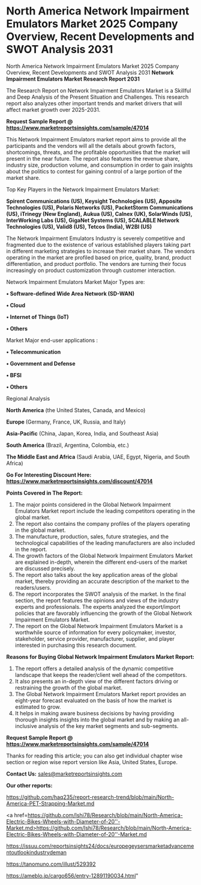 # North America Network Impairment Emulators Market 2025 Company Overview, Recent Developments and SWOT Analysis 2031
North America Network Impairment Emulators Market 2025 Company Overview, Recent Developments and SWOT Analysis 2031
<strong>Network Impairment Emulators Market Research Report 2031</strong>

The Research Report on Network Impairment Emulators Market is a Skillful and Deep Analysis of the Present Situation and Challenges. This research report also analyzes other important trends and market drivers that will affect market growth over 2025-2031.

<strong>Request Sample Report @ <a href=https://www.marketreportsinsights.com/sample/47014>https://www.marketreportsinsights.com/sample/47014</a></strong>

This Network Impairment Emulators market report aims to provide all the participants and the vendors will all the details about growth factors, shortcomings, threats, and the profitable opportunities that the market will present in the near future. The report also features the revenue share, industry size, production volume, and consumption in order to gain insights about the politics to contest for gaining control of a large portion of the market share.

Top Key Players in the Network Impairment Emulators Market:

<strong>Spirent Communications (US), Keysight Technologies (US), Apposite Technologies (US), Polaris Networks (US), PacketStorm Communications (US), iTrinegy (New England), Aukua (US), Calnex (UK), SolarWinds (US), InterWorking Labs (US), GigaNet Systems (US), SCALABLE Network Technologies (US), Valid8 (US), Tetcos (India), W2BI (US)</strong>

The Network Impairment Emulators Industry is severely competitive and fragmented due to the existence of various established players taking part in different marketing strategies to increase their market share. The vendors operating in the market are profiled based on price, quality, brand, product differentiation, and product portfolio. The vendors are turning their focus increasingly on product customization through customer interaction.

Network Impairment Emulators Market Major Types are:

<strong>•  Software-defined Wide Area Network (SD-WAN)

•  Cloud

•  Internet of Things (IoT)

•  Others</strong>

Market Major end-user applications :

<strong>•  Telecommunication

•  Government and Defense

•  BFSI

•  Others</strong>

Regional Analysis

</u><strong><b>North America</b></strong> (the United States, Canada, and Mexico)

<strong><b>Europe </b></strong>(Germany, France, UK, Russia, and Italy)

<strong><b>Asia-Pacific</b></strong> (China, Japan, Korea, India, and Southeast Asia)

<strong><b>South America</b></strong> (Brazil, Argentina, Colombia, etc.)

<strong><b>The Middle East and Africa</b></strong> (Saudi Arabia, UAE, Egypt, Nigeria, and South Africa)

<strong>Go For Interesting Discount Here: <a href=https://www.marketreportsinsights.com/discount/47014>https://www.marketreportsinsights.com/discount/47014</a></strong>

<strong>Points Covered in The Report:</strong>
<ol>
  <li>The major points considered in the Global Network Impairment Emulators Market report include the leading competitors operating in the global market.</li>
  <li>The report also contains the company profiles of the players operating in the global market.</li>
  <li>The manufacture, production, sales, future strategies, and the technological capabilities of the leading manufacturers are also included in the report.</li>
  <li>The growth factors of the Global Network Impairment Emulators Market are explained in-depth, wherein the different end-users of the market are discussed precisely.</li>
  <li>The report also talks about the key application areas of the global market, thereby providing an accurate description of the market to the readers/users.</li>
  <li>The report incorporates the SWOT analysis of the market. In the final section, the report features the opinions and views of the industry experts and professionals. The experts analyzed the export/import policies that are favorably influencing the growth of the Global Network Impairment Emulators Market.</li>
  <li>The report on the Global Network Impairment Emulators Market is a worthwhile source of information for every policymaker, investor, stakeholder, service provider, manufacturer, supplier, and player interested in purchasing this research document.</li>
</ol>
<strong>Reasons for Buying Global Network Impairment Emulators Market Report:</strong>

<ol>
  <li>The report offers a detailed analysis of the dynamic competitive landscape that keeps the reader/client well ahead of the competitors.</li>
  <li>It also presents an in-depth view of the different factors driving or restraining the growth of the global market.</li>
  <li>The Global Network Impairment Emulators Market report provides an eight-year forecast evaluated on the basis of how the market is estimated to grow.</li>
  <li>It helps in making aware business decisions by having providing thorough insights insights into the global market and by making an all-inclusive analysis of the key market segments and sub-segments.</li>
</ol>
<strong>Request Sample Report @ <a href=https://www.marketreportsinsights.com/sample/47014>https://www.marketreportsinsights.com/sample/47014</a></strong>


Thanks for reading this article; you can also get individual chapter wise section or region wise report version like Asia, United States, Europe.

<strong>Contact Us:</strong>
sales@marketreportsinsights.com

<strong>Our other reports:</strong>

<a href=https://github.com/haq235/report-research-trend/blob/main/North-America-PET-Strapping-Market.md>https://github.com/haq235/report-research-trend/blob/main/North-America-PET-Strapping-Market.md</a>

<a href=https://github.com/Ishi78/Research/blob/main/North-America-Electric-Bikes-Wheels-with-Diameter-of-20''-Market.md>https://github.com/Ishi78/Research/blob/main/North-America-Electric-Bikes-Wheels-with-Diameter-of-20''-Market.md</a>

<a href=https://issuu.com/reportsinsights24/docs/europegeysersmarketadvancementoutlookindustrydeman>https://issuu.com/reportsinsights24/docs/europegeysersmarketadvancementoutlookindustrydeman</a>

<a href=https://tanomuno.com/illust/529392>https://tanomuno.com/illust/529392</a>

<a href=https://ameblo.jp/cargo656/entry-12891190034.html>https://ameblo.jp/cargo656/entry-12891190034.html</a>"
